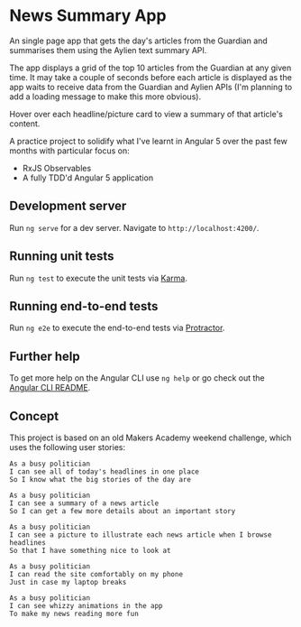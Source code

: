 # News Summary App

An single page app that gets the day's articles from the Guardian and summarises them using the Aylien text summary API.

The app displays a grid of the top 10 articles from the Guardian at any given time. It may take a couple of seconds before each article is displayed as the app waits to receive data from the Guardian and Aylien APIs (I'm planning to add a loading message to make this more obvious).

Hover over each headline/picture card to view a summary of that article's content.

A practice project to solidify what I've learnt in Angular 5 over the past few months with particular focus on:
  - RxJS Observables
  - A fully TDD'd Angular 5 application

## Development server

Run `ng serve` for a dev server. Navigate to `http://localhost:4200/`.

## Running unit tests

Run `ng test` to execute the unit tests via [Karma](https://karma-runner.github.io).

## Running end-to-end tests

Run `ng e2e` to execute the end-to-end tests via [Protractor](http://www.protractortest.org/).

## Further help

To get more help on the Angular CLI use `ng help` or go check out the [Angular CLI README](https://github.com/angular/angular-cli/blob/master/README.md).

## Concept

This project is based on an old Makers Academy weekend challenge, which uses the following user stories:
```
As a busy politician
I can see all of today's headlines in one place
So I know what the big stories of the day are
```
```
As a busy politician
I can see a summary of a news article
So I can get a few more details about an important story
```
```
As a busy politician
I can see a picture to illustrate each news article when I browse headlines
So that I have something nice to look at
```
```
As a busy politician
I can read the site comfortably on my phone
Just in case my laptop breaks
```
```
As a busy politician
I can see whizzy animations in the app
To make my news reading more fun
```
